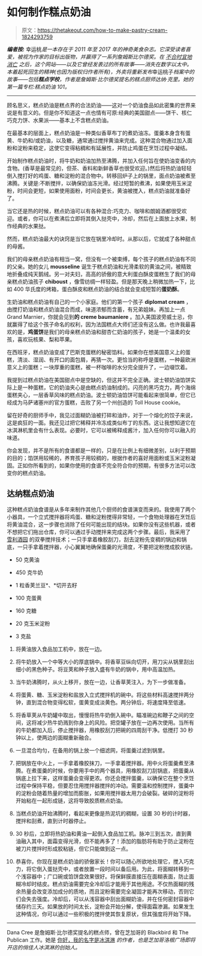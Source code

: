 # 如何制作糕点奶油

> 原文：<https://thetakeout.com/how-to-make-pastry-cream-1824293759>

***编者按:*** 幸运桃*是一本存在于 2011 年至 2017 年的神奇美食杂志。它深受读者喜爱，被视为作家的目标出版物，并赢得了一系列詹姆斯比尔德奖。在* [*不合时宜地消亡*](https://www.nytimes.com/2017/03/17/dining/lucky-peach-closing.html) *之后，这个网站——以及它曾经发表过的所有故事——消失在数字以太中。本着起死回生的精神(也因为版权归作者所有)，*外卖*将重新发布*幸运桃子*档案中的故事——包括**糕点学校**，作者是詹姆斯·比尔德奖提名的糕点厨师达纳·克里。她的第一篇专栏:糕点奶油 101。*



* * *

顾名思义，糕点奶油是糕点界的合法奶油——这对一个奶油食品如此密集的世界来说是有意义的。但是你不知道这一点也情有可原:经典的美国甜点——饼干、核仁巧克力饼、水果派——基本上不含糕点奶油。

在最基本的层面上，糕点奶油是一种类似香草布丁的煮奶油冻。蛋羹本身含有蛋黄、牛奶和/或奶油，以及糖，通常通过搅拌黄油来完成。这种混合物通过加入面粉和淀粉来稳定，这使它变得粘稠和有延展性，并防止鸡蛋在烹饪过程中凝结。

开始制作糕点奶油时，将牛奶和奶油加热至沸腾，并加入任何旨在使奶油变香的内含物。(香草是最常见的，但茶、香料和新鲜香草也很受欢迎。)然后将热奶油轻轻倒入搅打好的鸡蛋、糖和淀粉的混合物中。转移回炉子上的锅里，面点奶油被煮至沸腾。关键是:不断搅拌，以确保奶油冻光滑。经过短暂的煮沸，如果使用玉米淀粉，时间会更短，如果使用面粉，时间会更长，黄油被搅入，糕点奶油就准备好了。

当它还是热的时候，糕点奶油可以有各种混合:巧克力、咖啡和朗姆酒都很受欢迎。或者，你可以在煮沸后立即将其倒入挞壳中，冷却，然后在上面放上水果，制作经典的水果挞。

然而，糕点奶油最大的诀窍是当它放在锅里冷却时。从那以后，它就成了各种甜点的母酱。

我们的母亲糕点奶油有相当一窝，但没有一个被束缚，每个孩子的糕点奶油有不同的父亲。她的女儿 **mousseline** 诞生于糕点奶油和光滑柔软的黄油之间，被精致地折叠成纯天鹅绒。另一对夫妇，高高的骄傲的意大利蛋白酥皮蛋糕生了我们的母亲糕点奶油孩子 **chiboust** ，像雪纺绸一样轻盈。但是那天晚上稍微加热一下，比如 400 华氏度的烤箱，蛋白酥皮和糕点奶油的结合就会变成短暂的**蛋奶酥**。

生奶油和糕点奶油有自己的一个小家庭。他们的第一个孩子 **diplomat cream** ，由搅打奶油和糕点奶油混合而成，味道浓郁而含蓄，有兄弟姐妹。再加上一点 Grand Marnier，你就会见到**的 creme baumaniere** 。加入美国波旁威士忌，你就赢得了给这个孩子命名的权利，因为法国糕点大师们还没有这么做。也许我最喜欢的是，**鸡蛋饼**是我们的母亲糕点奶油和甜杏仁奶油的孩子，她是一个温柔的女孩，喜欢玩核果、梨和苹果。

在西班牙，糕点奶油变成了巴斯克蛋糕的秘密馅料。如果你在想美国意义上的蛋糕，清淡、湿润、有开口的面包屑，再猜一次。更恰当的称呼是蛋糕，一种最欧洲意义上的蛋糕；一块厚重的蛋糕，被一杯咖啡的水分完全提升了，一边啜饮着。

我提到过糕点奶油在美国甜点中是空缺的，但这并不完全正确。波士顿奶油馅饼实际上是一种蛋糕，它的奶油夹心是由糕点奶油制成的。闪亮的黑巧克力，两个海绵蛋糕夹心，一层香草风味的糕点奶油。波士顿奶油馅饼可能看起来很简单，但它已经成为马萨诸塞州的官方蛋糕，击败了另一个州创造的 Toll House cookie。

留在好奇的厨师手中，我见过面糊奶油被打碎和油炸，对于一个熔化的饺子来说，这是疯狂的一面。我还见过把它稀释并冷冻成类似布丁的东西。这让我想知道它在冰淇淋机里会有什么表现。必要时，它可以被稀释成酱汁，加入任何你可以融入的味道。

你会发现，并不是所有的食谱都是一样的，只是在比例上有细微差别，以利于预期的目的；馅饼用较稀的，养育孩子用较稠的，根据作者的喜好用面粉或玉米淀粉凝固。正如你所看到的，如果你使用的食谱不完全符合你的预期，有很多方法可以改变你的糕点奶油。

## 达纳糕点奶油

这种糕点奶油食谱是从多年来制作其他几个厨师的食谱演变而来的。我使用了两个小器具，一个立式搅拌器将鸡蛋、糖和淀粉搅得非常轻，一个食物处理器在烹饪后将黄油混合，这一步骤也消除了任何可能出现的结块。如果你没有这些机器，或者不想把它们拖出仓库，你可以通过手动搅拌来完成这两个步骤。最后，我采用了 [雪利酒园](http://www.starchefs.com/cook/chefs/bio/sherry-yard) 的双拳搅拌技术；一只手拿着橡胶刮刀，刮去淀粉先变稠的锅边和锅底，一只手拿着搅拌器，小心翼翼地确保蛋羹的光滑度，不要把淀粉搅成胶状链。

*   50 克黄油

*   450 克牛奶

*   1 粒香荚兰豆*、*切开去籽

*   100 克蛋黄

*   160 克糖

*   20 克玉米淀粉

*   3 克盐

1.  将黄油放入食品加工机中，放在一边。

2.  将牛奶放入一个中等大小的厚底锅中。将香草豆纵向切开，用刀尖从锅里刮出细小的黑色种子。将豆荚和种子放入盛有牛奶的锅中，用中高温加热。

3.  当牛奶沸腾时，从火上移开，放在一边，让香草荚注入，为下一步做准备。

4.  将蛋黄、糖、玉米淀粉和盐放入立式搅拌机的碗中。将这些材料高速搅拌两分钟，直到混合物变得松软，蛋黄变成淡黄色。两分钟后，将速度降至低速。

5.  将香草荚从牛奶罐中取出，慢慢将热牛奶倒入碗中。瞄准碗边和鞭子之间的空间，这将减少热牛奶溅到你身上的风险。把空罐子放在一边再次使用。当所有的牛奶都加入后，停止搅拌器，用橡胶刮刀把碗的四周刮干净。低搅打 30 秒钟以上，使两边的面糊重新融合。

6.  一旦混合均匀，在备用的锅上放一个细滤网，将蛋羹过滤到锅里。

7.  把锅放在中火上，一手拿着橡胶抹刀，一手拿着搅拌器。用中火将蛋羹煮至沸腾。在煮蛋羹的时候，你要用手中的两个器具，用橡胶刮刀刮锅底，把蛋羹从锅底上拉下来，这样蛋羹会变得更浓。你还会搅拌蛋羹，以确保它在整个烹饪过程中保持平稳，但要忍住用搅拌器搅拌的冲动。需要温和控制搅拌，蛋羹中的淀粉会随着热量的增加而膨胀，如果用搅拌器太用力会破裂。破碎的淀粉将开始粘在一起形成链，这将导致胶质糕点奶油。

8.  当糕点奶油开始沸腾时，看起来更像是热泥坑的稠糊，设置 30 秒的计时器，搅拌和刮煮，直到计时器停止。

9.  30 秒后，立即将热奶油和黄油一起倒入食品加工机。脉冲三到五次，直到黄油融入其中，面霜变得光滑，但不能再多了！添加的脂肪将有助于防止淀粉在被刀片搅拌时形成胶粘链，但它只能做到这一点。

10.  恭喜你，你现在是糕点奶油的骄傲家长！你可以随心所欲地处理它，搅入巧克力，将它倒入蛋挞壳中，或者放置一段时间以备后用。为此，将面糊转移到一个浅容器中；广口碗或馅饼盘效果很好。将保鲜膜直接压在面糊表面，防止面糊冷却时结皮。糕点奶油需要完全冷却后才能用于其他用途。不仅热面糊的残余热量会改变添加成分的质地，而且淀粉需要完全凝固才能再次移动，否则它们会失去强度。冷却后，可以从浅容器中刮出面糊奶油，并在任何密封容器中储存约三天。如果放的时间太长，淀粉会开始分解，使得面霜渗漏。如果发生这种情况，你可以通过一些积极的搅拌使其恢复原状，但其强度将开始下降。

* * *

Dana Cree 是詹姆斯·比尔德奖提名的糕点师，曾在芝加哥的 Blackbird 和 The Publican 工作。她是 [你好，我的名字是冰淇淋](https://thetakeout.com/ice-cream-makes-everything-better-even-science-1798259986) *的作者，也是芝加哥洛根广场即将开店的俏佳人冰淇淋的创始人。*